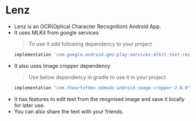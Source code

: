 # Lenz
- Lenz is an OCR(Optical Character Recognition) Android App.
- It uses MLKit from google services  
  > To use it add following dependency to your project  
  ```js
  implementation 'com.google.android.gms:play-services-mlkit-text-recognition:16.2.0'
  ```
- It also uses Image cropper dependency 
  > Use below dependency in gradle to use it in your project
   ```js
   implementation "com.theartofdev.edmodo:android-image-cropper:2.8.0"
  ```
- It has features to edit text from the reognised image and save it locally for later use.
- You can also share the text with your friends.

